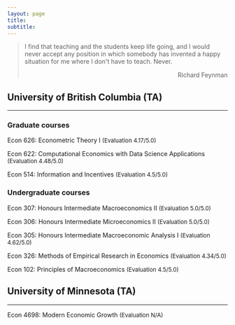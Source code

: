```yaml
---
layout: page
title: 
subtitle: 
---
```


 > I find that teaching and the students keep life going,  and I would never accept any position in 
> which somebody has invented a happy situation for me where I don't have to teach. Never.
><div style="text-align: right"> Richard Feynman </div>

## University of British Columbia (TA) 
-------------
### Graduate courses

Econ 626: Econometric Theory I  <font size="2"> (Evaluation  4.17/5.0)</font> 

Econ 622: Computational Economics with Data Science Applications <font size="2"> (Evaluation  4.48/5.0)</font>

Econ 514:  Information and Incentives <font size="2"> (Evaluation  4.5/5.0)</font>

### Undergraduate courses

Econ 307: Honours Intermediate Macroeconomics II <font size="2"> (Evaluation  5.0/5.0)</font>

Econ 306: Honours Intermediate Microeconomics II <font size="2"> (Evaluation  5.0/5.0)</font>

Econ 305: Honours Intermediate Macroeconomic Analysis I <font size="2"> (Evaluation  4.62/5.0)</font>

Econ 326: Methods of Empirical Research in Economics <font size="2"> (Evaluation  4.34/5.0)</font>

Econ 102: Principles of Macroeconomics <font size="2"> (Evaluation  4.5/5.0)</font>

## University of Minnesota (TA)
-------------
Econ 4698: Modern Economic Growth <font size="2"> (Evaluation N/A)</font>
